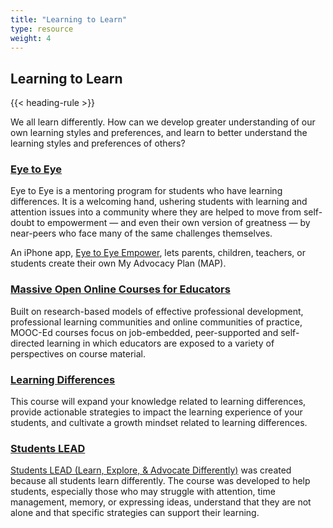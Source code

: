 ```yaml
---
title: "Learning to Learn"
type: resource
weight: 4
---
```

## Learning to Learn

{{< heading-rule >}}

<p class="resource-intro">We all learn differently. How can we develop greater understanding of our own learning styles and preferences, and learn to better understand the learning styles and preferences of others?</p>

### [Eye to Eye](https://eyetoeyenational.org/)

Eye to Eye is a mentoring program for students who have learning differences. It is a welcoming hand, ushering students with learning and attention issues into a community where they are helped to move from self-doubt to empowerment — and even their own version of greatness — by near-peers who face many of the same challenges themselves. 

An iPhone app, [Eye to Eye Empower](https://itunes.apple.com/us/app/eye-to-eye-empower-different-learners/id1192367658?mt=8), lets parents, children, teachers, or students create their own My Advocacy Plan (MAP).

### [Massive Open Online Courses for Educators](https://www.fi.ncsu.edu/teams/mooc-ed/)

Built on research-based models of effective professional development, professional learning communities and online communities of practice, MOOC-Ed courses focus on job-embedded, peer-supported and self-directed learning in which educators are exposed to a variety of perspectives on course material.

### [Learning Differences](https://place.fi.ncsu.edu/local/catalog/course.php?id=2&ref=1)

This course will expand your knowledge related to learning differences, provide actionable strategies to impact the learning experience of your students, and cultivate a growth mindset related to learning differences.

### [Students LEAD](https://studentslead.fi.ncsu.edu/#!/pages/home)

[Students LEAD (Learn, Explore, & Advocate Differently)](https://www.fi.ncsu.edu/news/the-friday-institute-launches-first-of-its-kind-online-course-for-students/) was created because all students learn differently. The course was developed to help students, especially those who may struggle with attention, time management, memory, or expressing ideas, understand that they are not alone and that specific strategies can support their learning. 